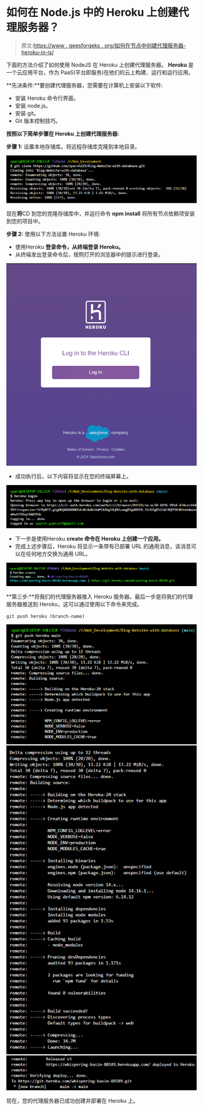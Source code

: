 # 如何在 Node.js 中的 Heroku 上创建代理服务器？

> 原文:[https://www . geesforgeks . org/如何在节点中创建代理服务器-heroku-in-js/](https://www.geeksforgeeks.org/how-to-create-proxy-server-on-heroku-in-node-js/)

下面的方法介绍了如何使用 NodeJS 在 Heroku 上创建代理服务器。 **Heroku** 是一个云应用平台，作为 PaaS(平台即服务)在他们的云上构建、运行和运行应用。

**先决条件:**要创建代理服务器，您需要在计算机上安装以下软件:

*   安装 Heroku 命令行界面。
*   安装 node.js。
*   安装 git。
*   Git 版本控制技巧。

**按照以下简单步骤在 Heroku 上创建代理服务器:**

**步骤 1:** 设置本地存储库。将远程存储库克隆到本地目录。

![](img/7537abc74f70e9a0a76380c1c4abdd73.png)

现在**将**CD 到您的克隆存储库中，并运行命令 **npm install** 将所有节点依赖项安装到您的项目中。

**步骤 2:** 使用以下方法设置 Heroku 环境:

*   使用Heroku **登录命令，从终端登录 Heroku。**
*   从终端发出登录命令后，按照打开的浏览器中的提示进行登录。

![](img/8dd47fb2913783f22c1a329b55d667e3.png)

*   成功执行后，以下内容将显示在您的终端屏幕上。

![](img/d7ad17abd6369d5323d02a3183bb24f3.png)

*   下一步是使用Heroku **create 命令在 Heroku 上创建一个应用。**
*   完成上述步骤后，Heroku 将显示一条带有已部署 URL 的通用消息，该消息可以在任何地方交换为通用 URL。

![](img/2559fee240cdbab3e57112c344503eec.png)

**第三步:**将我们的代理服务器推入 Heroku 服务器。最后一步是将我们的代理服务器推送到 Heroku，这可以通过使用以下命令来完成。

```
git push heroku (branch-name)
```

![](img/ad982c7b171f97cc6f23419c66a1019d.png) ![](img/11b15a88aaf8b0b2f181a73e375b69a4.png) ![](img/c8d5f8fcf9f8e9f63ae0d5cf624f1497.png)

现在，您的代理服务器已成功创建并部署在 Heroku 上。